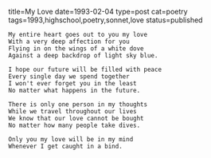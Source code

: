 title=My Love
date=1993-02-04
type=post
cat=poetry
tags=1993,highschool,poetry,sonnet,love
status=published
~~~~~~
My entire heart goes out to you my love
With a very deep affection for you
Flying in on the wings of a white dove
Against a deep backdrop of light sky blue.

I hope our future will be filled with peace
Every single day we spend together
I won't ever forget you in the least
No matter what happens in the future.

There is only one person in my thoughts
While we travel throughout our lives
We know that our love cannot be bought
No matter how many people take dives.

Only you my love will be in my mind
Whenever I get caught in a bind.
